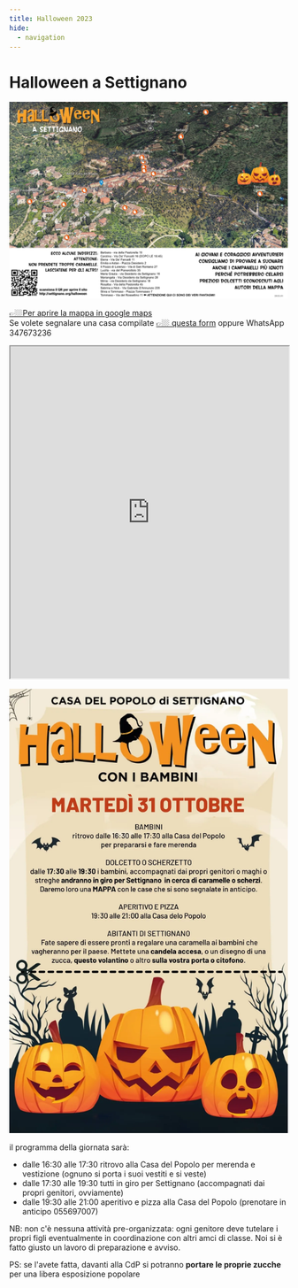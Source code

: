 ```yaml
---
title: Halloween 2023
hide:
  - navigation
---
```

# Halloween a Settignano

![](assets/img/halloween/halloween-mappa-2023.jpg)

[👉🏼Per aprire la mappa in google maps](https://www.google.com/maps/d/edit?mid=1969Vz8rvqA_DsUyPScdcTHd_1E0L4Ls&usp=sharing)  
Se volete segnalare una casa compilate [👉🏼 questa form](https://forms.gle/3rZDizoN1UPJZRmF6) oppure WhatsApp 347673236

<iframe src="https://www.google.com/maps/d/embed?mid=1969Vz8rvqA_DsUyPScdcTHd_1E0L4Ls&ehbc=2E312F&noprof=1" width="100%" height="600"></iframe>

![](assets/img/halloween/halloween-2023.webp)

il programma della giornata sarà:

- dalle 16:30 alle 17:30 ritrovo alla Casa del Popolo per merenda e vestizione (ognuno si porta i suoi vestiti e si veste)
- dalle 17:30 alle 19:30 tutti in giro per Settignano (accompagnati dai propri genitori, ovviamente)
- dalle 19:30 alle 21:00 aperitivo e pizza alla Casa del Popolo (prenotare in anticipo 055697007)

NB: non c'è nessuna attività pre-organizzata: ogni genitore deve tutelare i propri figli eventualmente in coordinazione con altri amci di classe. Noi si è fatto giusto un lavoro di preparazione e avviso.

PS: se l'avete fatta, davanti alla CdP si potranno **portare le proprie zucche** per una libera esposizione popolare
